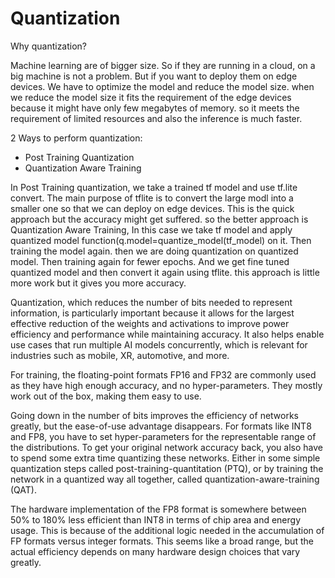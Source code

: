 # Quantization

Why quantization?

Machine learning are of bigger size. So if they are running in a cloud, on a big machine is not a problem. But if you want to deploy them on edge devices. We have to optimize the model and reduce the model size. when we reduce the model size it fits the requirement of the edge devices because it might have only few megabytes of memory. so it meets the requirement of limited resources and also the inference is much faster.

2 Ways to perform quantization:

- Post Training Quantization
- Quantization Aware Training

In Post Training quantization, we take a trained tf model and use tf.lite convert. The main purpose of tflite is to convert the large modl into a smaller one so that we can deploy on edge devices. This is the quick approach but the accuracy might get suffered. so the better approach is Quantization Aware Training, In this case we take tf model and apply quantized model function(q.model=quantize_model(tf_model) on it. Then training the model again. then we are doing quantization on quantized model. Then training again for fewer epochs. And we get fine tuned quantized model and then convert it again using tflite. this approach is little more work but it gives you more accuracy.

Quantization, which reduces the number of bits needed to represent information, is particularly important because it allows for the largest effective reduction of the weights and activations to improve power efficiency and performance while maintaining accuracy. It also helps enable use cases that run multiple AI models concurrently, which is relevant for industries such as mobile, XR, automotive, and more.

For training, the floating-point formats FP16 and FP32 are commonly used as they have high enough accuracy, and no hyper-parameters. They mostly work out of the box, making them easy to use.

Going down in the number of bits improves the efficiency of networks greatly, but the ease-of-use advantage disappears. For formats like INT8 and FP8, you have to set hyper-parameters for the representable range of the distributions. To get your original network accuracy back, you also have to spend some extra time quantizing these networks. Either in some simple quantization steps called post-training-quantitation (PTQ), or by training the network in a quantized way all together, called quantization-aware-training (QAT).

The hardware implementation of the FP8 format is somewhere between 50% to 180% less efficient than INT8 in terms of chip area and energy usage. This is because of the additional logic needed in the accumulation of FP formats versus integer formats. This seems like a broad range, but the actual efficiency depends on many hardware design choices that vary greatly.
